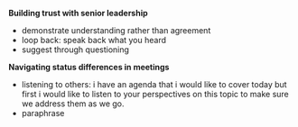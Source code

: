 **Building trust with senior leadership**
- demonstrate understanding rather than agreement
- loop back: speak back what you heard
- suggest through questioning

**Navigating status differences in meetings**
- listening to others: i have an agenda that i would like to cover today but first i would like to listen to your perspectives on this topic to make sure we address them as we go.
- paraphrase
